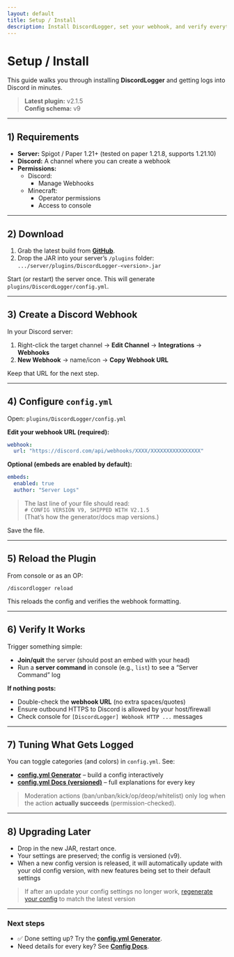 ```yaml
---
layout: default
title: Setup / Install
description: Install DiscordLogger, set your webhook, and verify everything is working.
---
```


# Setup / Install

This guide walks you through installing **DiscordLogger** and getting logs into Discord in minutes.

> **Latest plugin:** v2.1.5  
> **Config schema:** v9

---

## 1) Requirements

- **Server:** Spigot / Paper 1.21+ (tested on paper 1.21.8, supports 1.21.10)
- **Discord:** A channel where you can create a webhook
- **Permissions:**
    - Discord:
        - Manage Webhooks
    - Minecraft:
        - Operator permissions
        - Access to console

---

## 2) Download

1. Grab the latest build from **[GitHub](https://github.com/GodTierGamers/DiscordLogger/releases)**.
2. Drop the JAR into your server’s `/plugins` folder:  
   `.../server/plugins/DiscordLogger-<version>.jar`

Start (or restart) the server once. This will generate `plugins/DiscordLogger/config.yml`.

---

## 3) Create a Discord Webhook

In your Discord server:

1. Right-click the target channel → **Edit Channel** → **Integrations** → **Webhooks**
2. **New Webhook** → name/icon → **Copy Webhook URL**

Keep that URL for the next step.

---

## 4) Configure `config.yml`

Open: `plugins/DiscordLogger/config.yml`

**Edit your webhook URL (required):**

```yaml
webhook:
  url: "https://discord.com/api/webhooks/XXXX/XXXXXXXXXXXXXXXX"
```

**Optional (embeds are enabled by default):**

```yaml
embeds:
  enabled: true
  author: "Server Logs"
```

> The last line of your file should read:  
> `# CONFIG VERSION V9, SHIPPED WITH V2.1.5`  
> (That’s how the generator/docs map versions.)

Save the file.

---

## 5) Reload the Plugin

From console or as an OP:

```shell
/discordlogger reload
```

This reloads the config and verifies the webhook formatting.

---

## 6) Verify It Works

Trigger something simple:

- **Join/quit** the server (should post an embed with your head)
- Run a **server command** in console (e.g., `list`) to see a “Server Command” log

**If nothing posts:**

- Double-check the **webhook URL** (no extra spaces/quotes)
- Ensure outbound HTTPS to Discord is allowed by your host/firewall
- Check console for `[DiscordLogger] Webhook HTTP ...` messages

---

## 7) Tuning What Gets Logged

You can toggle categories (and colors) in `config.yml`. See:

- **[config.yml Generator](/generator/)** – build a config interactively
- **[config.yml Docs (versioned)](/config/)** – full explanations for every key

> Moderation actions (ban/unban/kick/op/deop/whitelist) only log when the action **actually succeeds** (permission-checked).

---

## 8) Upgrading Later

- Drop in the new JAR, restart once.
- Your settings are preserved; the config is versioned (v9).
- When a new config version is released, it will automatically update with your old config version, with new features being set to their default settings

> If after an update your config settings no longer work, [regenerate your config](/generator/) to match the latest version

---

### Next steps

- ✅ Done setting up? Try the **[config.yml Generator](/generator/)**.
- Need details for every key? See **[Config Docs](/config/)**.

